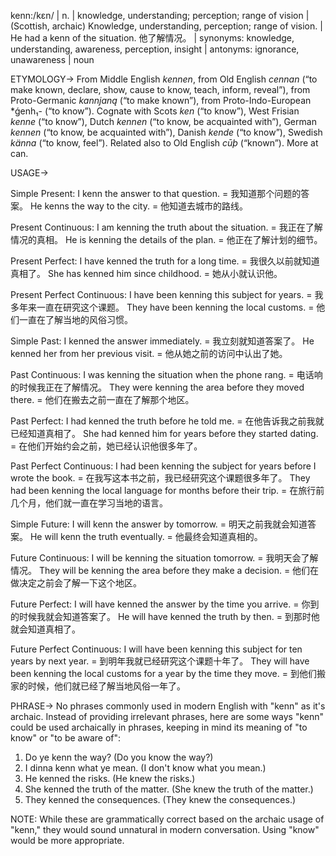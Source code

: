 kenn:/kɛn/ | n. | knowledge, understanding; perception; range of vision |  (Scottish, archaic) Knowledge, understanding, perception; range of vision. | He had a kenn of the situation. 他了解情况。 | synonyms: knowledge, understanding, awareness, perception, insight | antonyms: ignorance, unawareness | noun

ETYMOLOGY->
From Middle English *kennen*, from Old English *cennan* (“to make known, declare, show, cause to know, teach, inform, reveal”), from Proto-Germanic *kannjaną* (“to make known”), from Proto-Indo-European *ǵenh₁- (“to know”). Cognate with Scots *ken* (“to know”), West Frisian *kenne* (“to know”), Dutch *kennen* (“to know, be acquainted with”), German *kennen* (“to know, be acquainted with”), Danish *kende* (“to know”), Swedish *känna* (“to know, feel”). Related also to Old English *cūþ* (“known”). More at can.


USAGE->

Simple Present:
I kenn the answer to that question. = 我知道那个问题的答案。
He kenns the way to the city. = 他知道去城市的路线。

Present Continuous:
I am kenning the truth about the situation. = 我正在了解情况的真相。
He is kenning the details of the plan. = 他正在了解计划的细节。


Present Perfect:
I have kenned the truth for a long time. = 我很久以前就知道真相了。
She has kenned him since childhood. = 她从小就认识他。


Present Perfect Continuous:
I have been kenning this subject for years.  = 我多年来一直在研究这个课题。
They have been kenning the local customs. = 他们一直在了解当地的风俗习惯。


Simple Past:
I kenned the answer immediately. = 我立刻就知道答案了。
He kenned her from her previous visit. = 他从她之前的访问中认出了她。


Past Continuous:
I was kenning the situation when the phone rang. = 电话响的时候我正在了解情况。
They were kenning the area before they moved there. = 他们在搬去之前一直在了解那个地区。


Past Perfect:
I had kenned the truth before he told me. = 在他告诉我之前我就已经知道真相了。
She had kenned him for years before they started dating. = 在他们开始约会之前，她已经认识他很多年了。


Past Perfect Continuous:
I had been kenning the subject for years before I wrote the book. = 在我写这本书之前，我已经研究这个课题很多年了。
They had been kenning the local language for months before their trip. = 在旅行前几个月，他们就一直在学习当地的语言。


Simple Future:
I will kenn the answer by tomorrow. = 明天之前我就会知道答案。
He will kenn the truth eventually. = 他最终会知道真相的。


Future Continuous:
I will be kenning the situation tomorrow. = 我明天会了解情况。
They will be kenning the area before they make a decision. = 他们在做决定之前会了解一下这个地区。


Future Perfect:
I will have kenned the answer by the time you arrive. = 你到的时候我就会知道答案了。
He will have kenned the truth by then. = 到那时他就会知道真相了。


Future Perfect Continuous:
I will have been kenning this subject for ten years by next year. = 到明年我就已经研究这个课题十年了。
They will have been kenning the local customs for a year by the time they move. = 到他们搬家的时候，他们就已经了解当地风俗一年了。


PHRASE->
No phrases commonly used in modern English with "kenn" as it's archaic.  Instead of providing irrelevant phrases, here are some ways "kenn" could be used archaically in phrases, keeping in mind its meaning of "to know" or "to be aware of":

1.  Do ye kenn the way? (Do you know the way?)
2.  I dinna kenn what ye mean. (I don't know what you mean.)
3.  He kenned the risks. (He knew the risks.)
4.  She kenned the truth of the matter. (She knew the truth of the matter.)
5.  They kenned the consequences. (They knew the consequences.)

NOTE: While these are grammatically correct based on the archaic usage of "kenn," they would sound unnatural in modern conversation. Using "know" would be more appropriate.
